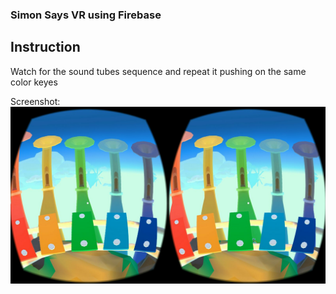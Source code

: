 ### Simon Says VR using Firebase

[screenshot_0]: ./screenshots/screenshot.jpeg

## Instruction

Watch for the sound tubes sequence and repeat it pushing
on the same color keyes

Screenshot: 
![alt text][screenshot_0]
